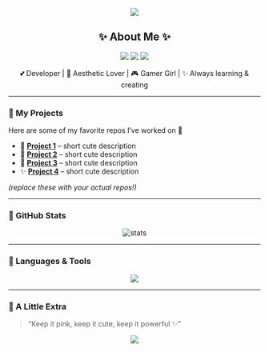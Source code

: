 <p align="center">
  <img src="https://capsule-render.vercel.app/api?type=waving&color=ff77aa&height=120&section=header&text=Hi,%20I'm%20Lisa%20💖&fontSize=40&fontColor=ffffff&animation=twinkling" />
</p>

<h2 align="center">✨ About Me ✨</h2>

<p align="center">
  <img src="https://img.shields.io/badge/Pronouns-She/Her-ff77aa?style=for-the-badge" />
  <img src="https://img.shields.io/badge/From-Berlin-ff99cc?style=for-the-badge" />
  <img src="https://img.shields.io/badge/Coding%20Vibes-Pink%20%26%20Cute-ffb6d9?style=for-the-badge" />
</p>

<p align="center">
  💕 Developer | 🌸 Aesthetic Lover | 🎮 Gamer Girl | ✨ Always learning & creating  
</p>

---

### 💌 My Projects

Here are some of my favorite repos I’ve worked on 🌷

- 🎀 **[Project 1](#)** – short cute description  
- 🌸 **[Project 2](#)** – short cute description  
- 💖 **[Project 3](#)** – short cute description  
- ✨ **[Project 4](#)** – short cute description  

*(replace these with your actual repos!)*

---

### 🌸 GitHub Stats
<p align="center">
  <img src="https://github-readme-stats.vercel.app/api?username=xLisaaa&show_icons=true&theme=rose_pine&title_color=ff77aa&icon_color=ff99cc&text_color=ffffff&bg_color=141414&hide_border=true" alt="stats"/>
</p>

---

### 💖 Languages & Tools
<p align="center">
  <img src="https://skillicons.dev/icons?i=html,css,js,ts,react,nodejs,java,kotlin,gradle,docker,mongodb,git&theme=light" />
</p>

---

### 🌷 A Little Extra
> “Keep it pink, keep it cute, keep it powerful ✨”

<p align="center">
  <img src="https://capsule-render.vercel.app/api?type=waving&color=ff77aa&height=100&section=footer" />
</p>
